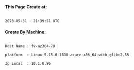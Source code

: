 
   
#### This Page Create at:

```bash

2023-05-31 - 21:39:51 UTC

```

#### Create By Machine:

```bash

Host Name : fv-az364-79

platform  : Linux-5.15.0-1038-azure-x86_64-with-glibc2.35

Ip Local  : 10.1.0.96

```


